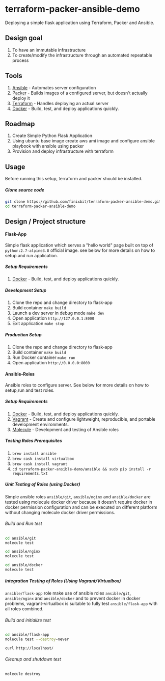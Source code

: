 # terraform-packer-ansible-demo
Deploying a simple flask application using Terraform, Packer and Ansible.

## Design goal 
1. To have an immutable infrastructure
2. To create/modify the infrastructure through an automated repeatable process

## Tools
1. [Ansible](https://www.ansible.com/) - Automates server configuration
2. [Packer](https://www.packer.io/) - Builds images of a configured server, but doesn't actually deploy it
3. [Terraform](https://www.terraform.io/) - Handles deploying an actual server
4. [Docker](https://www.docker.com/) - Build, test, and deploy applications quickly. 

## Roadmap
1. Create Simple Python Flask Application 
2. Using ubuntu base image create aws ami image and configure ansible playbook with ansible using packer
3. Provision and deploy infrastructure with terraform

## Usage
Before running this setup, terraform and packer should be installed.

##### Clone source code
```bash
git clone https://github.com/finixbit/terraform-packer-ansible-demo.git
cd terraform-packer-ansible-demo
```

## Design / Project structure
#### Flask-App
Simple flask application which serves a "hello world" page built on top of `python:2.7-alpine3.8` official image.
see below for more details on how to setup and run application.

##### Setup Requirements
1. [Docker](https://www.docker.com/) - Build, test, and deploy applications quickly. 

##### Development Setup
1. Clone the repo and change directory to flask-app
2. Build container `make build`
3. Launch a dev server in debug mode `make dev`
4. Open application `http://127.0.0.1:8000`
5. Exit application `make stop`

##### Production Setup
1. Clone the repo and change directory to flask-app
2. Build container `make build`
3. Run Docker container `make run`
4. Open application `http://0.0.0.0:8000`

#### Ansible-Roles
Ansible roles to configure server. See below for more details on how to setup,run and test roles.

##### Setup Requirements
1. [Docker](https://www.docker.com/) - Build, test, and deploy applications quickly. 
2. [Vagrant](https://vagrantup.com) - Create and configure lightweight, reproducible, and portable development environments. 
3. [Molecule](https://molecule.readthedocs.io/en/) - Development and testing of Ansible roles

##### Testing Roles Prerequisites
1. `brew install ansible`
2. `brew cask install virtualbox`
3. `brew cask install vagrant`
4. `cd terraform-packer-ansible-demo/ansible && sudo pip install -r requirements.txt`

##### Unit Testing of Roles (using Docker)
Simple ansible roles `ansible/git`, `ansible/nginx` and `ansible/docker` are tested using molecule docker driver because it doesn't require docker in docker permission configuration and can be executed on different platform without changing molecule docker driver permissions.

###### Build and Run test
```bash
cd ansible/git
molecule test

cd ansible/nginx
molecule test

cd ansible/docker
molecule test
```

##### Integration Testing of Roles (Using Vagrant/Virtualbox) 
`ansible/flask-app` role make use of ansible roles `ansible/git`, `ansible/nginx` and `ansible/docker` and to prevent docker in docker problems, vagrant-virtualbox is suitable to fully test `ansible/flask-app` with all roles combined.

###### Build and initialize test   
```bash
cd ansible/flask-app
molecule test --destroy=never

curl http://localhost/
```
###### Cleanup and shutdown test
```bash
molecule destroy
```

